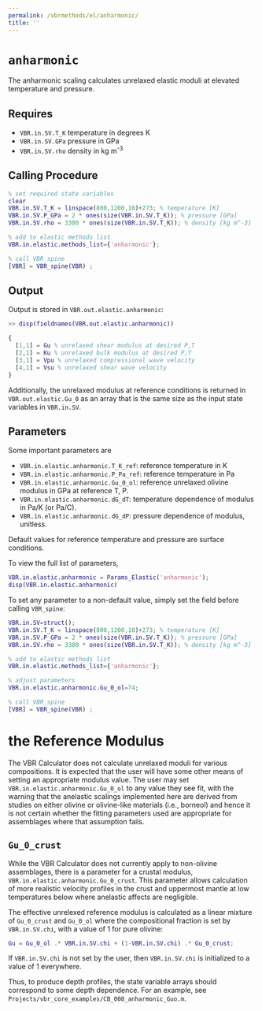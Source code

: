 ```yaml
---
permalink: /vbrmethods/el/anharmonic/
title: ''
---
```


# `anharmonic`

The anharmonic scaling calculates unrelaxed elastic moduli at elevated temperature and pressure.

## Requires

* `VBR.in.SV.T_K` temperature in degrees K
* `VBR.in.SV.GPa` pressure in GPa
* `VBR.in.SV.rho` density in kg m<sup>-3</sup>

## Calling Procedure

```matlab
% set required state variables
clear
VBR.in.SV.T_K = linspace(800,1200,10)+273; % temperature [K]
VBR.in.SV.P_GPa = 2 * ones(size(VBR.in.SV.T_K)); % pressure [GPa]
VBR.in.SV.rho = 3300 * ones(size(VBR.in.SV.T_K)); % density [kg m^-3]

% add to elastic methods list
VBR.in.elastic.methods_list={'anharmonic'};

% call VBR_spine
[VBR] = VBR_spine(VBR) ;
```

## Output  

Output is stored in `VBR.out.elastic.anharmonic`:

```matlab
>> disp(fieldnames(VBR.out.elastic.anharmonic))

{
  [1,1] = Gu % unrelaxed shear modulus at desired P,T
  [2,1] = Ku % unrelaxed bulk modulus at desired P,T
  [3,1] = Vpu % unrelaxed compressional wave velocity
  [4,1] = Vsu % unrelaxed shear wave velocity
}
```

Additionally, the unrelaxed modulus at reference conditions is returned in `VBR.out.elastic.Gu_0` as an array that is the same size as the input state variables in `VBR.in.SV`.

## Parameters

Some important parameters are
* `VBR.in.elastic.anharmonic.T_K_ref`: reference temperature in K
* `VBR.in.elastic.anharmonic.P_Pa_ref`: reference temperature in Pa
* `VBR.in.elastic.anharmonic.Gu_0_ol`: reference unrelaxed olivine modulus in GPa at reference T, P.
* `VBR.in.elastic.anharmonic.dG_dT`: temperature dependence of modulus in Pa/K (or Pa/C).
* `VBR.in.elastic.anharmonic.dG_dP`: pressure dependence of modulus, unitless.

Default values for reference temperature and pressure are surface conditions.

To view the full list of parameters,
```matlab
VBR.in.elastic.anharmonic = Params_Elastic('anharmonic');
disp(VBR.in.elastic.anharmonic)
```

To set any parameter to a non-default value, simply set the field before calling `VBR_spine`:

```matlab
VBR.in.SV=struct();
VBR.in.SV.T_K = linspace(800,1200,10)+273; % temperature [K]
VBR.in.SV.P_GPa = 2 * ones(size(VBR.in.SV.T_K)); % pressure [GPa]
VBR.in.SV.rho = 3300 * ones(size(VBR.in.SV.T_K)); % density [kg m^-3]

% add to elastic methods list
VBR.in.elastic.methods_list={'anharmonic'};

% adjust parameters
VBR.in.elastic.anharmonic.Gu_0_ol=74;

% call VBR_spine
[VBR] = VBR_spine(VBR) ;
```

# the Reference Modulus

The VBR Calculator does not calculate unrelaxed moduli for various compositions. It is expected that the user will have some other means of setting an appropriate modulus value. The user may set `VBR.in.elastic.anharmonic.Gu_0_ol` to any value they see fit, with the warning that the anelastic scalings implemented here are derived from studies on either olivine or olivine-like materials (i.e., borneol) and hence it is not certain whether the fitting parameters used are appropriate for assemblages where that assumption fails.

## `Gu_0_crust`
While the VBR Calculator does not currently apply to non-olivine assemblages, there is a parameter for a crustal modulus, `VBR.in.elastic.anharmonic.Gu_0_crust`. This parameter allows calculation of more realistic velocity profiles in the crust and uppermost mantle at low temperatures below where anelastic affects are negligible.

The effective unrelexed reference modulus is calculated as a linear mixture of `Gu_0_crust` and `Gu_0_ol` where the compositional fraction is set by `VBR.in.SV.chi`, with a value of 1 for pure olivine:

```matlab
Gu = Gu_0_ol .* VBR.in.SV.chi + (1-VBR.in.SV.chi) .* Gu_0_crust;
```

If `VBR.in.SV.chi` is not set by the user, then  `VBR.in.SV.chi` is initialized to a value of 1 everywhere.

Thus, to produce depth profiles, the state variable arrays should correspond to some depth dependence. For an example, see `Projects/vbr_core_examples/CB_008_anharmonic_Guo.m`.
